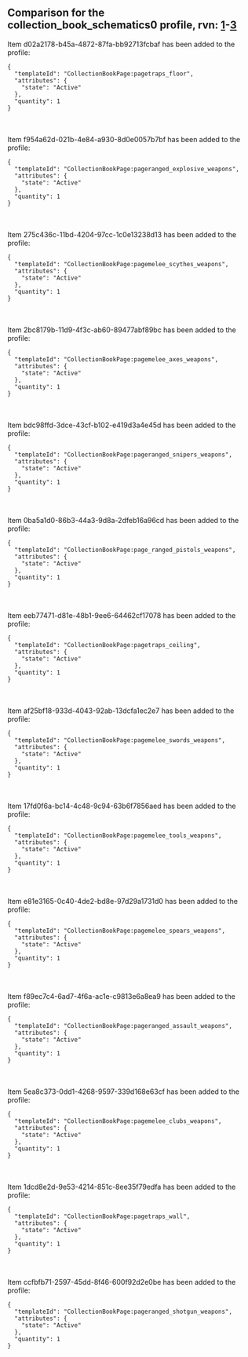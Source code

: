 ## Comparison for the collection_book_schematics0 profile, rvn: [1](https://github.com/PRO100KatYT/FortniteProfileRevisions/tree/main/profiles/collection_book_schematics0/1%20collection_book_schematics0.json)-[3](https://github.com/PRO100KatYT/FortniteProfileRevisions/tree/main/profiles/collection_book_schematics0/3%20collection_book_schematics0.json)

Item d02a2178-b45a-4872-87fa-bb92713fcbaf has been added to the profile:

```
{
  "templateId": "CollectionBookPage:pagetraps_floor",
  "attributes": {
    "state": "Active"
  },
  "quantity": 1
}
```

<br><br>
Item f954a62d-021b-4e84-a930-8d0e0057b7bf has been added to the profile:

```
{
  "templateId": "CollectionBookPage:pageranged_explosive_weapons",
  "attributes": {
    "state": "Active"
  },
  "quantity": 1
}
```

<br><br>
Item 275c436c-11bd-4204-97cc-1c0e13238d13 has been added to the profile:

```
{
  "templateId": "CollectionBookPage:pagemelee_scythes_weapons",
  "attributes": {
    "state": "Active"
  },
  "quantity": 1
}
```

<br><br>
Item 2bc8179b-11d9-4f3c-ab60-89477abf89bc has been added to the profile:

```
{
  "templateId": "CollectionBookPage:pagemelee_axes_weapons",
  "attributes": {
    "state": "Active"
  },
  "quantity": 1
}
```

<br><br>
Item bdc98ffd-3dce-43cf-b102-e419d3a4e45d has been added to the profile:

```
{
  "templateId": "CollectionBookPage:pageranged_snipers_weapons",
  "attributes": {
    "state": "Active"
  },
  "quantity": 1
}
```

<br><br>
Item 0ba5a1d0-86b3-44a3-9d8a-2dfeb16a96cd has been added to the profile:

```
{
  "templateId": "CollectionBookPage:page_ranged_pistols_weapons",
  "attributes": {
    "state": "Active"
  },
  "quantity": 1
}
```

<br><br>
Item eeb77471-d81e-48b1-9ee6-64462cf17078 has been added to the profile:

```
{
  "templateId": "CollectionBookPage:pagetraps_ceiling",
  "attributes": {
    "state": "Active"
  },
  "quantity": 1
}
```

<br><br>
Item af25bf18-933d-4043-92ab-13dcfa1ec2e7 has been added to the profile:

```
{
  "templateId": "CollectionBookPage:pagemelee_swords_weapons",
  "attributes": {
    "state": "Active"
  },
  "quantity": 1
}
```

<br><br>
Item 17fd0f6a-bc14-4c48-9c94-63b6f7856aed has been added to the profile:

```
{
  "templateId": "CollectionBookPage:pagemelee_tools_weapons",
  "attributes": {
    "state": "Active"
  },
  "quantity": 1
}
```

<br><br>
Item e81e3165-0c40-4de2-bd8e-97d29a1731d0 has been added to the profile:

```
{
  "templateId": "CollectionBookPage:pagemelee_spears_weapons",
  "attributes": {
    "state": "Active"
  },
  "quantity": 1
}
```

<br><br>
Item f89ec7c4-6ad7-4f6a-ac1e-c9813e6a8ea9 has been added to the profile:

```
{
  "templateId": "CollectionBookPage:pageranged_assault_weapons",
  "attributes": {
    "state": "Active"
  },
  "quantity": 1
}
```

<br><br>
Item 5ea8c373-0dd1-4268-9597-339d168e63cf has been added to the profile:

```
{
  "templateId": "CollectionBookPage:pagemelee_clubs_weapons",
  "attributes": {
    "state": "Active"
  },
  "quantity": 1
}
```

<br><br>
Item 1dcd8e2d-9e53-4214-851c-8ee35f79edfa has been added to the profile:

```
{
  "templateId": "CollectionBookPage:pagetraps_wall",
  "attributes": {
    "state": "Active"
  },
  "quantity": 1
}
```

<br><br>
Item ccfbfb71-2597-45dd-8f46-600f92d2e0be has been added to the profile:

```
{
  "templateId": "CollectionBookPage:pageranged_shotgun_weapons",
  "attributes": {
    "state": "Active"
  },
  "quantity": 1
}
```

<br><br>
